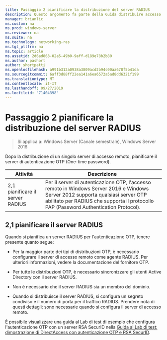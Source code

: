 ```yaml
---
title: Passaggio 2 pianificare la distribuzione del server RADIUS
description: Questo argomento fa parte della Guida distribuire accesso remoto con l'autenticazione OTP in Windows Server 2016.
manager: brianlic
ms.custom: na
ms.prod: windows-server
ms.reviewer: na
ms.suite: na
ms.technology: networking-ras
ms.tgt_pltfrm: na
ms.topic: article
ms.assetid: 2d6ad863-02a5-49b0-9aff-d189e78b2b80
ms.author: pashort
author: shortpatti
ms.openlocfilehash: a991b312a0938a3809acd2b94c00aa678f5b41da
ms.sourcegitcommit: 6aff3d88ff22ea141a6ea6572a5ad8dd6321f199
ms.translationtype: MT
ms.contentlocale: it-IT
ms.lasthandoff: 09/27/2019
ms.locfileid: "71404398"
---
```

# <a name="step-2-plan-the-radius-server-deployment"></a>Passaggio 2 pianificare la distribuzione del server RADIUS

>Si applica a: Windows Server (Canale semestrale), Windows Server 2016

Dopo la distribuzione di un singolo server di accesso remoto, pianificare il server di autenticazione OTP (One-time password).  
  
|Attività|Descrizione|  
|----|--------|  
|2,1 pianificare il server RADIUS|Per il server di autenticazione OTP, l'accesso remoto in Windows Server 2016 e Windows Server 2012 supporta qualsiasi server OTP abilitato per RADIUS che supporta il protocollo PAP (Password Authentication Protocol).|  
  
## <a name="BKMK_1.1"></a>2,1 pianificare il server RADIUS  
Quando si pianifica un server RADIUS per l'autenticazione OTP, tenere presente quanto segue:  
  
-   Per la maggior parte dei tipi di distribuzioni OTP, è necessario configurare il server di accesso remoto come agente RADIUS. Per ulteriori informazioni, vedere la documentazione del fornitore OTP.  
  
-   Per tutte le distribuzioni OTP, è necessario sincronizzare gli utenti Active Directory con il server RADIUS.  
  
-   Non è necessario che il server RADIUS sia un membro del dominio.  
  
-   Quando si distribuisce il server RADIUS, si configura un segreto condiviso e il numero di porta per il traffico RADIUS. Prendere nota di questi dettagli; sono necessarie quando si configura il server di accesso remoto.  
  
È possibile visualizzare una guida al Lab di test di esempio che configura l'autenticazione OTP con un server RSA SecurID nella [Guida al Lab di test: dimostrazione di DirectAccess con autenticazione OTP e RSA SecurID](https://technet.microsoft.com/windows-server-docs/networking/remote-access/directaccess/tlg-otp-securid/test-lab-guide-demonstrate-directaccess-with-otp-authentication-and-rsa-securid).  
  
  
  


